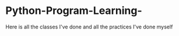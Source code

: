 # Python-Program-Learning-
Here is all the classes I've done and all the practices I've done myself
